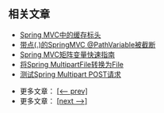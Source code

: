 ## 相关文章

+ [Spring MVC中的缓存标头](http://tu-yucheng.github.io/springweb/2023/05/19/spring-mvc-cache-headers.html)
+ [带点(.)的SpringMVC @PathVariable被截断](http://tu-yucheng.github.io/springweb/2023/05/19/spring-mvc-pathvariable-dot.html)
+ [Spring MVC矩阵变量快速指南](http://tu-yucheng.github.io/springweb/2023/05/19/spring-mvc-matrix-variables.html)
+ [将Spring MultipartFile转换为File](http://tu-yucheng.github.io/springweb/2023/05/19/spring-multipartfile-to-file.html)
+ [测试Spring Multipart POST请求](http://tu-yucheng.github.io/springweb/2023/05/19/spring-multipart-post-request-test.md.html)

- 更多文章： [[<-- prev]](../spring-mvc-java-1/README.md)
- 更多文章： [[next -->]](../spring-mvc-java-3/README.md)